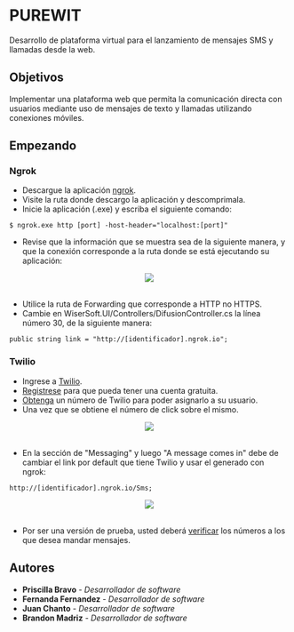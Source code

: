 # PUREWIT

Desarrollo de plataforma virtual para el lanzamiento de mensajes SMS y llamadas desde la web.

## Objetivos

Implementar una plataforma web que permita la comunicación directa con usuarios mediante uso de mensajes de texto y llamadas utilizando
conexiones móviles.

## Empezando

### Ngrok
- Descargue la aplicación [ngrok](https://bin.equinox.io/c/4VmDzA7iaHb/ngrok-stable-windows-amd64.zip).
- Visite la ruta donde descargo la aplicación y descomprimala.
- Inicie la aplicación (.exe) y escriba el siguiente comando:
```
$ ngrok.exe http [port] -host-header="localhost:[port]"
```
- Revise que la información que se muestra sea de la siguiente manera, y que la conexión corresponde a la ruta donde se está ejecutando su aplicación:
<div align="center">
  <img src="https://docs.kentico.com/download/attachments/72976069/image2017-3-30_15-52-14.png?version=1&modificationDate=1490881934994&api=v2"><br><br>
</div>

- Utilice la ruta de Forwarding que corresponde a HTTP no HTTPS.
- Cambie en WiserSoft.UI/Controllers/DifusionController.cs la línea número 30, de la siguiente manera:
```
public string link = "http://[identificador].ngrok.io";
```
### Twilio
- Ingrese a [Twilio](https://www.twilio.com/).
- [Registrese](https://www.twilio.com/try-twilio) para que pueda tener una cuenta gratuita.
- [Obtenga](https://www.twilio.com/console/phone-numbers/incoming) un número de Twilio para poder asignarlo a su usuario.
- Una vez que se obtiene el número de click sobre el mismo.
<div align="center">
  <img src="https://s3.amazonaws.com/com.twilio.prod.twilio-docs/images/phone_number_list.width-800.jpg"><br><br>
</div>

- En la sección de "Messaging" y luego "A message comes in" debe de cambiar el link por default que tiene Twilio y usar el generado con ngrok:
```
http://[identificador].ngrok.io/Sms;
```
<div align="center">
  <img src="https://s3.amazonaws.com/www.appcelerator.com.images/twilio_1.png"><br><br>
</div>

- Por ser una versión de prueba, usted deberá [verificar](https://www.twilio.com/console/phone-numbers/verified) los números a los que desea mandar mensajes. 


## Autores

* **Priscilla Bravo** - *Desarrollador de software* 
* **Fernanda Fernandez** - *Desarrollador de software* 
* **Juan Chanto** - *Desarrollador de software* 
* **Brandon Madriz** - *Desarrollador de software* 

